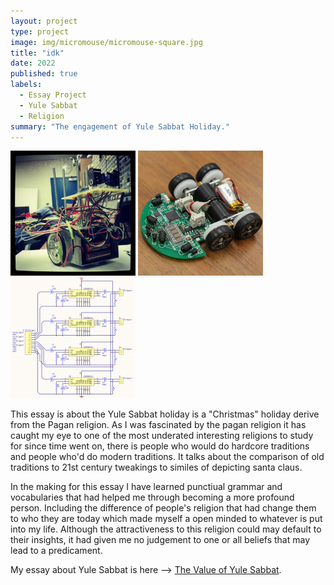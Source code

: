 ```yaml
---
layout: project
type: project
image: img/micromouse/micromouse-square.jpg
title: "idk"
date: 2022
published: true
labels:
  - Essay Project 
  - Yule Sabbat
  - Religion
summary: "The engagement of Yule Sabbat Holiday."
---
```


<div class="text-center p-4">
  <img width="200px" src="../img/micromouse/micromouse-robot.png" class="img-thumbnail" >
  <img width="200px" src="../img/micromouse/micromouse-robot-2.jpg" class="img-thumbnail" >
  <img width="200px" src="../img/micromouse/micromouse-circuit.png" class="img-thumbnail" >
</div>

This essay is about the Yule Sabbat holiday is a "Christmas" holiday derive from the Pagan religion. As I was fascinated by the pagan religion it has caught my eye to one of the most underated interesting religions to study for since time went on, there is people who would do hardcore traditions and people who'd do modern traditions. It talks about the comparison of old traditions to 21st century tweakings to similes of depicting santa claus.

In the making for this essay I have learned punctiual grammar and vocabularies that had helped me through becoming a more profound person. Including the difference of people's religion that had change them to who they are today which made myself a open minded to whatever is put into my life. Although the attractiveness to this religion could may default to their insights, it had given me no judgement to one or all beliefs that may lead to a predicament.


My essay about Yule Sabbat is here --> [The Value of Yule Sabbat](https://docs.google.com/document/d/1yc_cxn9zLIaPFtv64bcfWmfjpgk_rUt0kDxXBxFuYLc/edit?usp=sharing).
